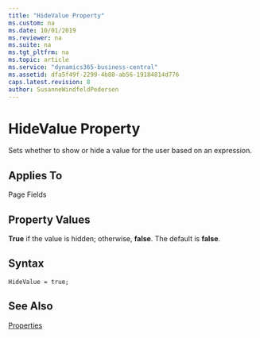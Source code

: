 ```yaml
---
title: "HideValue Property"
ms.custom: na
ms.date: 10/01/2019
ms.reviewer: na
ms.suite: na
ms.tgt_pltfrm: na
ms.topic: article
ms.service: "dynamics365-business-central"
ms.assetid: dfa5f49f-2299-4b80-ab56-19184814d776
caps.latest.revision: 8
author: SusanneWindfeldPedersen
---
```


 

# HideValue Property
Sets whether to show or hide a value for the user based on an expression.  
  
## Applies To  
 Page Fields  
  
## Property Values  
 **True** if the value is hidden; otherwise, **false**. The default is **false**.  

## Syntax
```
HideValue = true;
```
  
## See Also  
 [Properties](devenv-properties.md)